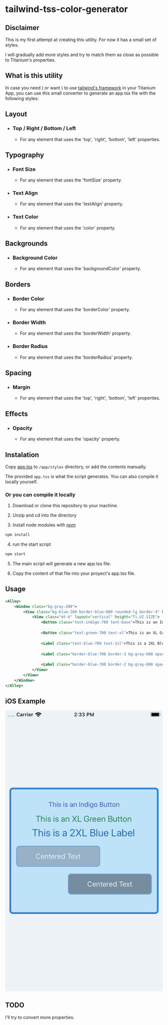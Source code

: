 # tailwind-tss-color-generator

## Disclaimer
This is my first attempt at creating this utility. For now it has a small set of styles.

I will gradually add more styles and try to match them as close as possible to Titanium's properties.

## What is this utility
In case you need ( or want ) to use [tailwind's framework](https://tailwindcss.com/) in your Titanium App, you can use this small converter to generate an app.tss file with the following styles:

## Layout
- ### Top / Right / Bottom / Left
	- For any element that uses the 'top', 'right', 'bottom', 'left' properties.

## Typography
- ### Font Size
	- For any element that uses the 'fontSize' property.

- ### Text Align
	- For any element that uses the 'textAlign' property.

- ### Text Color
	- For any element that uses the 'color' property.

## Backgrounds
- ### Background Color
	- For any element that uses the 'backgroundColor' property.

## Borders
- ### Border Color
	- For any element that uses the 'borderColor' property.

- ### Border Width
	- For any element that uses the 'borderWidth' property.

- ### Border Radius
	- For any element that uses the 'borderRadius' property.

## Spacing
- ### Margin
	- For any element that uses the 'top', 'right', 'bottom', 'left' properties.

## Effects
- ### Opacity
	- For any element that uses the 'opacity' property.

## Instalation
Copy [app.tss](https://github.com/macCesar/tailwind-tss-color-generator/blob/master/app.tss) to `/app/styles` directory, or add the contents manually.

The provided `app.tss` is what the script generates. You can also compile it locally yourself.

### Or you can compile it locally

1. Download or clone this repository to your machine.

2. Unzip and cd into the directory

3. Install node modules with [npm](https://docs.npmjs.com/getting-started/what-is-npm)
```bash
npm install
```

4. run the start script
```bash
npm start
```

5. The main script will generate a new app.tss file.

6. Copy the content of that file into your proyect's app.tss file.

## Usage
```xml
<Alloy>
    <Window class="bg-gray-200">
        <View class="bg-blue-200 border-blue-600 rounded-lg border-4" height="300" left="10" right="10">
            <View class="mt-6" layout="vertical" height="Ti.UI.SIZE">
                <Button class="text-indigo-700 text-base">This is an Indigo Button</Button>

                <Button class="text-green-700 text-xl">This is an XL Green Button</Button>

                <Label class="text-blue-700 text-2xl">This is a 2XL Blue Label</Label>

                <Label class="border-blue-700 border-2 bg-gray-600 opacity-50 rounded-lg text-white text-center mt-4 ml-4" width="200" height="50">Centered Text</Label>

                <Label class="border-blue-700 border-2 bg-gray-800 opacity-50 rounded-lg text-white text-center mt-4 mr-4" width="200" height="50">Centered Text</Label>
            </View>
        </View>
    </Window>
</Alloy>
```

## iOS Example
![alt text](images/position-spacing.png "iOS Screen")

## TODO
I'll try to convert more properties.
